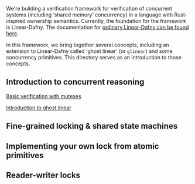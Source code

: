 We're building a verification framework for verification of concurrent systems (including ‘shared memory’ concurrency) in a language with Rust-inspired ownership semantics.
Currently, the foundation for the framework is Linear-Dafny. The documentation for [ordinary Linear-Dafny can be found here](https://github.com/secure-foundations/dafny/tree/betr/docs/Linear).

In this framework, we bring together several concepts, including an extension to Linear-Dafny called 'ghost linear' (or `glinear`) and some concurrency primitives.
This directory serves as an introduction to those concepts.

## Introduction to concurrent reasoning

[Basic verification with mutexes](MutexIntro.md)

[Introduction to ghost linear](GhostLinearIntro.md)

## Fine-grained locking & shared state machines

## Implementing your own lock from atomic primitives

## Reader-writer locks
